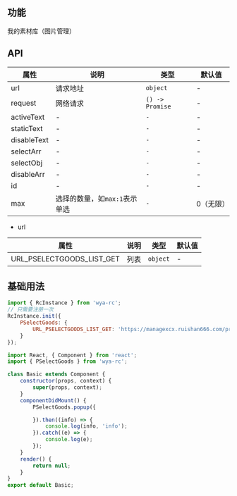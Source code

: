 ## 功能
我的素材库（图片管理）

## API
属性 | 说明 | 类型 | 默认值
---|---|---|---
url | 请求地址 | `object` | -
request | 网络请求 | `() -> Promise` | -
activeText | - | `-` | -
staticText | - | `-` | -
disableText | - | `-` | -
selectArr | - | `-` | -
selectObj | - | `-` | -
disableArr | - | `-` | -
id | - | `-` | -
max | 选择的数量，如`max:1`表示单选 | `-` | 0（无限）
- url

属性 | 说明 | 类型 | 默认值
---|---|---|---
URL_PSELECTGOODS_LIST_GET | 列表 | `object` | -



## 基础用法
```js
import { RcInstance } from 'wya-rc';
// 只需要注册一次
RcInstance.init({
	PSelectGoods: {
		URL_PSELECTGOODS_LIST_GET: 'https://managexcx.ruishan666.com/product/product/list.json'
	}
});
```
```jsx
import React, { Component } from 'react';
import { PSelectGoods } from 'wya-rc';

class Basic extends Component {
	constructor(props, context) {
		super(props, context);
	}
	componentDidMount() {
		PSelectGoods.popup({

		}).then((info) => {
			console.log(info, 'info');
		}).catch((e) => {
			console.log(e);
		});
	}
	render() {
		return null;
	}
}
export default Basic;



```
